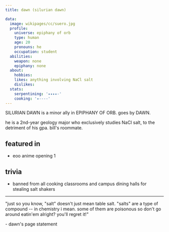 ```yaml
---
title: dawn (silurian dawn)

data:
  image: wikipages/cc/suero.jpg
  profile:
    universe: epiphany of orb
    type: human
    age: 20
    pronouns: he
    occupation: student
  abilities:
    weapon: none
    epiphany: none
  about:
    hobbies:
    likes: anything involving NaCl salt
    dislikes:
  stats:
    serpentining: '✦✦✦✦-'
    cooking: '✦----'
---
```


SILURIAN DAWN is a minor ally in EPIPHANY OF ORB. goes by DAWN.

he is a 2nd-year geology major who exclusively studies NaCl salt, to the detriment of his gpa. bill's roommate.

## featured in

- eoo anime opening 1

## trivia

- banned from all cooking classrooms and campus dining halls for stealing salt shakers

---

"just so you know, "salt" doesn't just mean table salt. "salts" are a type of compound -- in chemistry i mean. some of them are poisonous so don't go around eatin'em alright? you'll regret it!"

\- dawn's page statement
